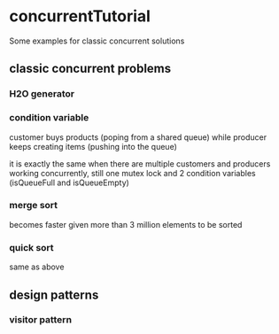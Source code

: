 # concurrentTutorial
Some examples for classic concurrent solutions

##  classic concurrent problems
### H2O generator
### condition variable
customer buys products (poping from a shared queue) while producer keeps creating items (pushing into the queue) 

it is exactly the same when there are multiple customers and producers working concurrently, still one mutex lock and 2 condition variables (isQueueFull and isQueueEmpty)
### merge sort
becomes faster given more than 3 million elements to be sorted 
### quick sort
same as above 

## design patterns
### visitor pattern
